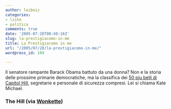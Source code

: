 ```yaml
---
author: leibniz
categories:
- liste
- politica
comments: true
date: '2005-07-28T08:48:16Z'
slug: la-prestigiacomo-in-me
title: La Prestigiacomo in me
url: "/2005/07/28/la-prestigiacomo-in-me/"
wordpress_id: 169

---
```

Il senatore rampante Barack Obama battuto da una donna? Non e la storia
delle prossime primarie democratiche, ma la classifica dei [50 piu belli di Capitol Hill](http://thehill.com/thehill/export/TheHill/Features/CapitalLiving/072705.html), segretarie e personale di sicurezza compresi. Lei si chiama Kate Michael.  



### The Hill (via [Wonkette](http://www.wonkette.com))  


